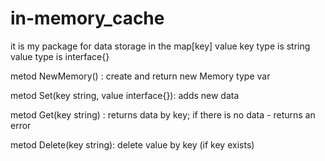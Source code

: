 # in-memory_cache
it is my package for data storage in the map[key] value 
key type is string
value type is interface{}

metod NewMemory() :
create and return new Memory type var

metod Set(key string, value interface{}):
adds new data

metod Get(key string) :
returns data by key;
if there is no data - returns an error

metod Delete(key string):
delete value by key (if key exists)
